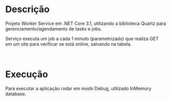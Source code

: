 # Descrição
Projeto Worker Service em .NET Core 3.1, utilizando a biblioteca Quartz para gerenciamento/agendamento de tasks e jobs.

Serviço executa um job a cada 1 minuto (parametrizado) que realiza GET em um site para verificar se está online, salvando na tabela.

<br>

# Execução
Para executar a aplicação rodar em modo Debug, utilizado InMemory database.

<br>

